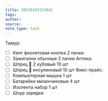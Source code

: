 ```yaml
---
title: 20230203131042 
tags: 
author: 
source: 
note_type: task
---
```

Тимур:
- [ ] Кент фиолетовая кнопка 2 пачки
- [ ] Зажигалки обычные 2 пачки
 Аптека:
- [ ] Шприц 💉 2 кубовый 10 шт
- [ ] Шприц 💉 инсулиновый 10 шт
Фикс-прайс:
- [ ] Компьютерная мышка 1 шт
- [ ] Батарейки мизинчиковые 4 шт
- [ ] Изолента набор 1 шт
- [ ] Шнур зарядки
